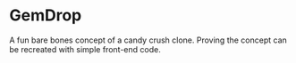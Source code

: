 # GemDrop
A fun bare bones concept of a candy crush clone. Proving the concept can be recreated with simple front-end code.

